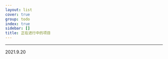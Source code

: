 ```yaml
---
layout: list
cover: true
group: todo
index: true
sidebar: []
title: 正在进行中的项目
---
```


<!--more-->

------

2021.9.20
